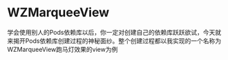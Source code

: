 # WZMarqueeView
学会使用别人的Pods依赖库以后，你一定对创建自己的依赖库跃跃欲试，今天就来揭开Pods依赖库创建过程的神秘面纱。整个创建过程都以我实现的一个名称为WZMarqueeView跑马灯效果的view为例

